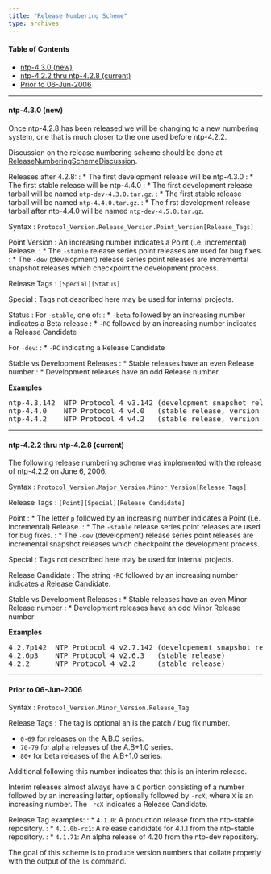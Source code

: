 ```yaml
---
title: "Release Numbering Scheme"
type: archives
---
```


#### Table of Contents

* [ntp-4.3.0 (new)](#ntp-430-new)
* [ntp-4.2.2 thru ntp-4.2.8 (current)](#ntp-422-thru-ntp-428-current)
* [Prior to 06-Jun-2006](#prior-to-06-jun-2006)

* * *

#### ntp-4.3.0 (new)

Once ntp-4.2.8 has been released we will be changing to a new numbering system, one that is much closer to the one used before ntp-4.2.2.

Discussion on the release numbering scheme should be done at [ReleaseNumberingSchemeDiscussion](https://support.ntp.org/bin/view/Dev/ReleaseNumberingSchemeDiscussion).

Releases after 4.2.8:
: * The first development release will be ntp-4.3.0
: * The first stable release will be ntp-4.4.0 
: * The first development release tarball will be named `ntp-dev-4.3.0.tar.gz`.
: * The first stable release tarball will be named `ntp-4.4.0.tar.gz`.
: * The first development release tarball after ntp-4.4.0 will be named `ntp-dev-4.5.0.tar.gz`.

Syntax
: `Protocol_Version.Release_Version.Point_Version[Release_Tags]`

Point Version
: An increasing number indicates a Point (i.e. incremental) Release.
: * The `-stable` release series point releases are used for bug fixes.
: * The `-dev` (development) release series point releases are incremental snapshot releases which checkpoint the development process.

Release Tags
: `[Special][Status]`

Special
: Tags not described here may be used for internal projects.

Status
: For `-stable`, one of:
: * `-beta` followed by an increasing number indicates a Beta release
: * `-RC` followed by an increasing number indicates a Release Candidate 

For `-dev`:
: * `-RC` indicating a Release Candidate 

Stable vs Development Releases
: * Stable releases have an even Release number
: * Development releases have an odd Release number 

**Examples**

<pre>
ntp-4.3.142  NTP Protocol 4 v3.142 (development snapshot release)
ntp-4.4.0    NTP Protocol 4 v4.0   (stable release, version 4 at patch level 0 - ie, with no patches)
ntp-4.4.2    NTP Protocol 4 v4.2   (stable release, version 4 with 2 patches)
</pre>

* * *

#### ntp-4.2.2 thru ntp-4.2.8 (current)

The following release numbering scheme was implemented with the release of ntp-4.2.2 on June 6, 2006.

Syntax
: `Protocol_Version.Major_Version.Minor_Version[Release_Tags]`

Release Tags
: `[Point][Special][Release Candidate]`

Point
: * The letter `p` followed by an increasing number indicates a Point (i.e. incremental) Release.
: * The `-stable` release series point releases are used for bug fixes.
: * The `-dev` (development) release series point releases are incremental snapshot releases which checkpoint the development process.

Special
: Tags not described here may be used for internal projects.

Release Candidate
: The string `-RC` followed by an increasing number indicates a Release Candidate.

Stable vs Development Releases
: * Stable releases have an even Minor Release number
: * Development releases have an odd Minor Release number 

**Examples**

<pre>
4.2.7p142  NTP Protocol 4 v2.7.142 (developement snapshot release)
4.2.6p3    NTP Protocol 4 v2.6.3   (stable release)
4.2.2      NTP Protocol 4 v2.2     (stable release)
</pre>

* * *

#### Prior to 06-Jun-2006

Syntax
: `Protocol_Version.Minor_Version.Release_Tag`

Release Tags
: The tag is optional an is the patch / bug fix number.

* `0-69` for releases on the A.B.C series.
* `70-79` for alpha releases of the A.B+1.0 series.
* `80+` for beta releases of the A.B+1.0 series.

Additional following this number indicates that this is an interim release.

Interim releases almost always have a `C` portion consisting of a number followed by an increasing letter, optionally followed by `-rcX`, where `X` is an increasing number. The `-rcX` indicates a Release Candidate.

Release Tag examples:
: * `4.1.0`: A production release from the ntp-stable repository.
: * `4.1.0b-rc1`: A release candidate for 4.1.1 from the ntp-stable repository.
: * `4.1.71`: An alpha release of 4.20 from the ntp-dev repository.

The goal of this scheme is to produce version numbers that collate properly with the output of the `ls` command.